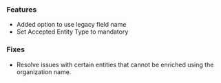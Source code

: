 ### Features
- Added option to use legacy field name
- Set Accepted Entity Type to mandatory

### Fixes
- Resolve issues with certain entities that cannot be enriched using the organization name.